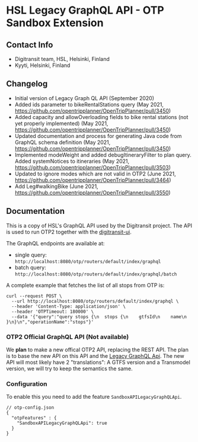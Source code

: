 # HSL Legacy GraphQL API - OTP Sandbox Extension

## Contact Info
- Digitransit team, HSL, Helsinki, Finland
- Kyyti, Helsinki, Finland

## Changelog
- Initial version of Legacy Graph QL API (September 2020)
- Added ids parameter to bikeRentalStations query (May 2021, https://github.com/opentripplanner/OpenTripPlanner/pull/3450)
- Added capacity and allowOverloading fields to bike rental stations (not yet properly implemented) (May 2021, https://github.com/opentripplanner/OpenTripPlanner/pull/3450)
- Updated documentation and process for generating Java code from GraphQL schema definition (May 2021, https://github.com/opentripplanner/OpenTripPlanner/pull/3450)
- Implemented modeWeight and added debugItineraryFilter to plan query. Added systemNotices to itineraries (May 2021, https://github.com/opentripplanner/OpenTripPlanner/pull/3503)
- Updated to ignore modes which are not valid in OTP2 (June 2021, https://github.com/opentripplanner/OpenTripPlanner/pull/3464)
- Add Leg#walkingBike (June 2021, https://github.com/opentripplanner/OpenTripPlanner/pull/3550)

## Documentation

This is a copy of HSL's GraphQL API used by the Digitransit project. The API is used to run OTP2
 together with the [digitransit-ui](https://github.com/HSLdevcom/digitransit-ui).
 

The GraphQL endpoints are available at:

- single query: `http://localhost:8080/otp/routers/default/index/graphql`
- batch query: `http://localhost:8080/otp/routers/default/index/graphql/batch`

A complete example that fetches the list of all stops from OTP is:

```
curl --request POST \
  --url http://localhost:8080/otp/routers/default/index/graphql \
  --header 'Content-Type: application/json' \
  --header 'OTPTimeout: 180000' \
  --data '{"query":"query stops {\n  stops {\n    gtfsId\n    name\n  }\n}\n","operationName":"stops"}'
```

### OTP2 Official GraphQL API (Not available) 
We **plan** to make a new offical OTP2 API, replacing the REST API. The plan is to base the new API
on this API and the [Legacy GraphQL Api](LegacyGraphQLApi.md). The new API will most likely have 2 
"translations": A GTFS version and a Transmodel version, we will try to keep the semantics the same.  

### Configuration
To enable this you need to add the feature `SandboxAPILegacyGraphQLApi`.
 
```
// otp-config.json
{
  "otpFeatures" : {
    "SandboxAPILegacyGraphQLApi": true
  }
}
```
